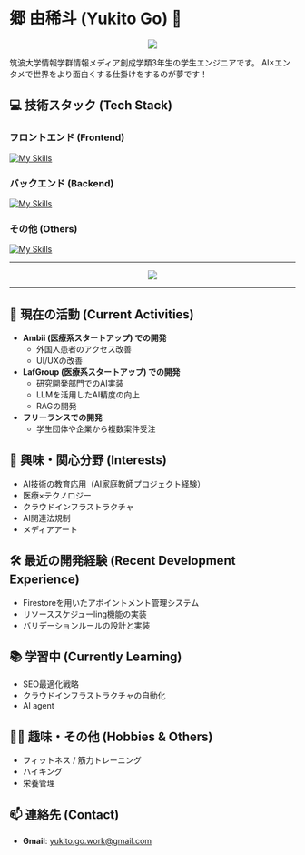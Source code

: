 # 郷 由稀斗 (Yukito Go) 👋

<p align="center">
  <img src="https://github-profile-trophy.vercel.app/?username=あなたのユーザーネーム&theme=radical" />
</p>

筑波大学情報学群情報メディア創成学類3年生の学生エンジニアです。
AI×エンタメで世界をより面白くする仕掛けをするのが夢です！

## 💻 技術スタック (Tech Stack)
### フロントエンド (Frontend)
[![My Skills](https://skillicons.dev/icons?i=vue,nextjs,react,ts)](https://skillicons.dev)
### バックエンド (Backend)
[![My Skills](https://skillicons.dev/icons?i=firebase,nestjs,rails)](https://skillicons.dev)
### その他 (Others)
[![My Skills](https://skillicons.dev/icons?i=git,github,pr,terraform,py,c,cs)](https://skillicons.dev)

---

<p align="center">
  <img src="https://github-readme-stats.vercel.app/api/top-langs/?username=あなたのユーザーネーム&theme=radical&hide_border=true" />
</p>

---

## 🔭 現在の活動 (Current Activities)
- **Ambii (医療系スタートアップ) での開発**
  - 外国人患者のアクセス改善
  - UI/UXの改善
- **LafGroup (医療系スタートアップ) での開発**
  - 研究開発部門でのAI実装
  - LLMを活用したAI精度の向上
  - RAGの開発
- **フリーランスでの開発**
  - 学生団体や企業から複数案件受注

## 🌱 興味・関心分野 (Interests)
- AI技術の教育応用（AI家庭教師プロジェクト経験）
- 医療×テクノロジー
- クラウドインフラストラクチャ
- AI関連法規制
- メディアアート

## 🛠 最近の開発経験 (Recent Development Experience)
- Firestoreを用いたアポイントメント管理システム
- リソーススケジューling機能の実装
- バリデーションルールの設計と実装

## 📚 学習中 (Currently Learning)
- SEO最適化戦略
- クラウドインフラストラクチャの自動化
- AI agent

## 🏃‍♂️ 趣味・その他 (Hobbies & Others)
- フィットネス / 筋力トレーニング
- ハイキング
- 栄養管理

## 📫 連絡先 (Contact)
- **Gmail**: yukito.go.work@gmail.com
